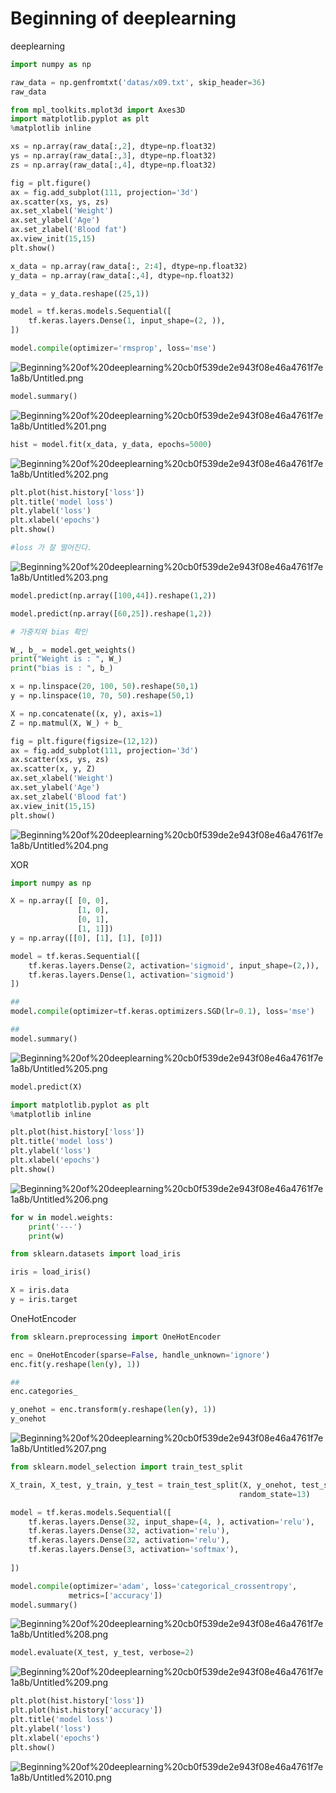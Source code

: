 # Beginning of deeplearning

deeplearning

```python
import numpy as np

raw_data = np.genfromtxt('datas/x09.txt', skip_header=36)
raw_data
```

```python
from mpl_toolkits.mplot3d import Axes3D
import matplotlib.pyplot as plt
%matplotlib inline

xs = np.array(raw_data[:,2], dtype=np.float32)
ys = np.array(raw_data[:,3], dtype=np.float32)
zs = np.array(raw_data[:,4], dtype=np.float32)

fig = plt.figure()
ax = fig.add_subplot(111, projection='3d')
ax.scatter(xs, ys, zs)
ax.set_xlabel('Weight')
ax.set_ylabel('Age')
ax.set_zlabel('Blood fat')
ax.view_init(15,15)
plt.show()
```

```python
x_data = np.array(raw_data[:, 2:4], dtype=np.float32)
y_data = np.array(raw_data[:,4], dtype=np.float32)

y_data = y_data.reshape((25,1))

model = tf.keras.models.Sequential([
    tf.keras.layers.Dense(1, input_shape=(2, )),
])

model.compile(optimizer='rmsprop', loss='mse')
```

![Beginning%20of%20deeplearning%20cb0f539de2e943f08e46a4761f7e1a8b/Untitled.png](Beginning%20of%20deeplearning%20cb0f539de2e943f08e46a4761f7e1a8b/Untitled.png)

```python
model.summary()
```

![Beginning%20of%20deeplearning%20cb0f539de2e943f08e46a4761f7e1a8b/Untitled%201.png](Beginning%20of%20deeplearning%20cb0f539de2e943f08e46a4761f7e1a8b/Untitled%201.png)

```python
hist = model.fit(x_data, y_data, epochs=5000)
```

![Beginning%20of%20deeplearning%20cb0f539de2e943f08e46a4761f7e1a8b/Untitled%202.png](Beginning%20of%20deeplearning%20cb0f539de2e943f08e46a4761f7e1a8b/Untitled%202.png)

```python
plt.plot(hist.history['loss'])
plt.title('model loss')
plt.ylabel('loss')
plt.xlabel('epochs')
plt.show()

#loss 가 잘 떨어진다.
```

![Beginning%20of%20deeplearning%20cb0f539de2e943f08e46a4761f7e1a8b/Untitled%203.png](Beginning%20of%20deeplearning%20cb0f539de2e943f08e46a4761f7e1a8b/Untitled%203.png)

```python
model.predict(np.array([100,44]).reshape(1,2))

model.predict(np.array([60,25]).reshape(1,2))

# 가중치와 bias 확인

W_, b_ = model.get_weights()
print("Weight is : ", W_)
print("bias is : ", b_)
```

```python
x = np.linspace(20, 100, 50).reshape(50,1)
y = np.linspace(10, 70, 50).reshape(50,1)

X = np.concatenate((x, y), axis=1)
Z = np.matmul(X, W_) + b_

fig = plt.figure(figsize=(12,12))
ax = fig.add_subplot(111, projection='3d')
ax.scatter(xs, ys, zs)
ax.scatter(x, y, Z)
ax.set_xlabel('Weight')
ax.set_ylabel('Age')
ax.set_zlabel('Blood fat')
ax.view_init(15,15)
plt.show()
```

![Beginning%20of%20deeplearning%20cb0f539de2e943f08e46a4761f7e1a8b/Untitled%204.png](Beginning%20of%20deeplearning%20cb0f539de2e943f08e46a4761f7e1a8b/Untitled%204.png)

XOR

```python
import numpy as np

X = np.array([ [0, 0],
               [1, 0],
               [0, 1],
               [1, 1]])
y = np.array([[0], [1], [1], [0]])
```

```python
model = tf.keras.Sequential([
    tf.keras.layers.Dense(2, activation='sigmoid', input_shape=(2,)),
    tf.keras.layers.Dense(1, activation='sigmoid')
])

##
model.compile(optimizer=tf.keras.optimizers.SGD(lr=0.1), loss='mse')

##
model.summary()

```

![Beginning%20of%20deeplearning%20cb0f539de2e943f08e46a4761f7e1a8b/Untitled%205.png](Beginning%20of%20deeplearning%20cb0f539de2e943f08e46a4761f7e1a8b/Untitled%205.png)

```python
model.predict(X)
```

```python
import matplotlib.pyplot as plt
%matplotlib inline

plt.plot(hist.history['loss'])
plt.title('model loss')
plt.ylabel('loss')
plt.xlabel('epochs')
plt.show()
```

![Beginning%20of%20deeplearning%20cb0f539de2e943f08e46a4761f7e1a8b/Untitled%206.png](Beginning%20of%20deeplearning%20cb0f539de2e943f08e46a4761f7e1a8b/Untitled%206.png)

```python
for w in model.weights:
    print('---')
    print(w)
```

```python
from sklearn.datasets import load_iris

iris = load_iris()

X = iris.data
y = iris.target
```

OneHotEncoder

```python
from sklearn.preprocessing import OneHotEncoder

enc = OneHotEncoder(sparse=False, handle_unknown='ignore')
enc.fit(y.reshape(len(y), 1))

##
enc.categories_
```

```python
y_onehot = enc.transform(y.reshape(len(y), 1))
y_onehot
```

![Beginning%20of%20deeplearning%20cb0f539de2e943f08e46a4761f7e1a8b/Untitled%207.png](Beginning%20of%20deeplearning%20cb0f539de2e943f08e46a4761f7e1a8b/Untitled%207.png)

```python
from sklearn.model_selection import train_test_split

X_train, X_test, y_train, y_test = train_test_split(X, y_onehot, test_size=0.2,
                                                   random_state=13)
```

```python
model = tf.keras.models.Sequential([
    tf.keras.layers.Dense(32, input_shape=(4, ), activation='relu'),
    tf.keras.layers.Dense(32, activation='relu'),
    tf.keras.layers.Dense(32, activation='relu'),
    tf.keras.layers.Dense(3, activation='softmax'),
    
])
```

```python
model.compile(optimizer='adam', loss='categorical_crossentropy',
             metrics=['accuracy'])
model.summary()
```

![Beginning%20of%20deeplearning%20cb0f539de2e943f08e46a4761f7e1a8b/Untitled%208.png](Beginning%20of%20deeplearning%20cb0f539de2e943f08e46a4761f7e1a8b/Untitled%208.png)

```python
model.evaluate(X_test, y_test, verbose=2)
```

![Beginning%20of%20deeplearning%20cb0f539de2e943f08e46a4761f7e1a8b/Untitled%209.png](Beginning%20of%20deeplearning%20cb0f539de2e943f08e46a4761f7e1a8b/Untitled%209.png)

```python
plt.plot(hist.history['loss'])
plt.plot(hist.history['accuracy'])
plt.title('model loss')
plt.ylabel('loss')
plt.xlabel('epochs')
plt.show()
```

![Beginning%20of%20deeplearning%20cb0f539de2e943f08e46a4761f7e1a8b/Untitled%2010.png](Beginning%20of%20deeplearning%20cb0f539de2e943f08e46a4761f7e1a8b/Untitled%2010.png)
